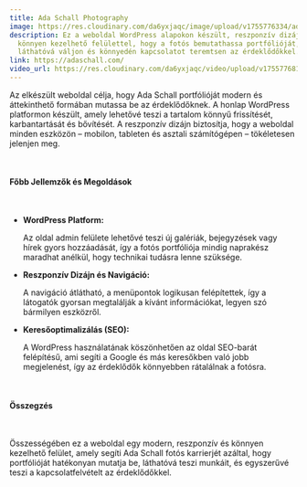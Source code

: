 ```yaml
---
title: Ada Schall Photography
image: https://res.cloudinary.com/da6yxjaqc/image/upload/v1755776334/adaschall_cwlows.webp
description: Ez a weboldal WordPress alapokon készült, reszponzív dizájnnal és
  könnyen kezelhető felülettel, hogy a fotós bemutathassa portfólióját,
  láthatóvá váljon és könnyedén kapcsolatot teremtsen az érdeklődőkkel.
link: https://adaschall.com/
video_url: https://res.cloudinary.com/da6yxjaqc/video/upload/v1755776810/AdaSchall_lppiav.mp4
---
```

<!--StartFragment-->

<p>Az elkészült weboldal célja, hogy Ada Schall portfólióját modern és áttekinthető formában mutassa be az érdeklődőknek. A honlap WordPress platformon készült, amely lehetővé teszi a tartalom könnyű frissítését, karbantartását és bővítését. A reszponzív dizájn biztosítja, hogy a weboldal minden eszközön – mobilon, tableten és asztali számítógépen – tökéletesen jelenjen meg.</p> <br><h4>Főbb Jellemzők és Megoldások</h4> <br><ul> <li> <i class="fa-brands fa-wordpress"></i> <div> <strong>WordPress Platform:</strong> <br><p>Az oldal admin felülete lehetővé teszi új galériák, bejegyzések vagy hírek gyors hozzáadását, így a fotós portfóliója mindig naprakész maradhat anélkül, hogy technikai tudásra lenne szüksége.</p> </div> </li> <li> <i class="fa-solid fa-mobile-screen-button"></i> <div> <strong>Reszponzív Dizájn és Navigáció:</strong> <br><p>A navigáció átlátható, a menüpontok logikusan felépítettek, így a látogatók gyorsan megtalálják a kívánt információkat, legyen szó bármilyen eszközről.</p> </div> </li> <li> <i class="fa-solid fa-magnifying-glass-chart"></i> <div> <strong>Keresőoptimalizálás (SEO):</strong> <br><p>A WordPress használatának köszönhetően az oldal SEO-barát felépítésű, ami segíti a Google és más keresőkben való jobb megjelenést, így az érdeklődők könnyebben rátalálnak a fotósra.</p> </div> </li> </ul> <br><h4>Összegzés</h4> <br><p>Összességében ez a weboldal egy modern, reszponzív és könnyen kezelhető felület, amely segíti Ada Schall fotós karrierjét azáltal, hogy portfólióját hatékonyan mutatja be, láthatóvá teszi munkáit, és egyszerűvé teszi a kapcsolatfelvételt az érdeklődőkkel.</p>

<!--EndFragment-->